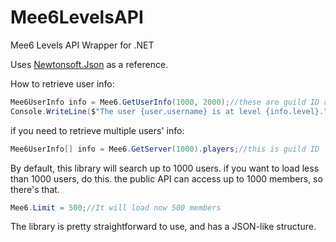 # Mee6LevelsAPI
Mee6 Levels API Wrapper for .NET

Uses [Newtonsoft.Json](https://www.newtonsoft.com/json) as a reference.

How to retrieve user info:
```C#
Mee6UserInfo info = Mee6.GetUserInfo(1000, 2000);//these are guild ID and user ID. change them
Console.WriteLine($"The user {user.username} is at level {info.level}.");
```

if you need to retrieve multiple users' info:
```C#
Mee6UserInfo[] info = Mee6.GetServer(1000).players;//this is guild ID
```
By default, this library will search up to 1000 users. if you want to load less than 1000 users, do this. the public API can access up to 1000 members, so there's that.

```C#
Mee6.Limit = 500;//It will load now 500 members
```

The library is pretty straightforward to use, and has a JSON-like structure.
